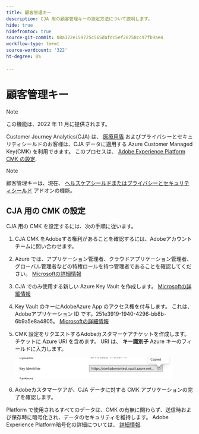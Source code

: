 ```yaml
---
title: 顧客管理キー
description: CJA 用の顧客管理キーの設定方法について説明します。
hide: true
hidefromtoc: true
source-git-commit: 08a322e159725c565dafdc5ef28758cc97fb9ae4
workflow-type: tm+mt
source-wordcount: '322'
ht-degree: 0%

---
```


# 顧客管理キー

>[!NOTE]
>
>この機能は、2022 年 11 月に提供されます。

Customer Journey Analytics(CJA) は、 [医療用盾](https://www.adobe.com/trust/compliance/hipaa-ready.html) およびプライバシーとセキュリティシールドのお客様は、CJA データに適用する Azure Customer Managed Key(CMK) を利用できます。  このプロセスは、 [Adobe Experience Platform CMK の設定](https://experienceleague.adobe.com/docs/experience-platform/landing/governance-privacy-security/customer-managed-keys.html).

>[!NOTE]
>
>顧客管理キーは、現在、 [ヘルスケアシールドまたはプライバシーとセキュリティシールド](https://experienceleague.adobe.com/docs/blueprints-learn/architecture/vertical-blueprints/healthcare-vertical.html%3Flang%3Den) アドオンの機能。

## CJA 用の CMK の設定

CJA 用の CMK を設定するには、次の手順に従います。

1. CJA CMK をAdobeする権利があることを確認するには、Adobeアカウントチームに問い合わせます。
1. Azure では、アプリケーション管理者、クラウドアプリケーション管理者、グローバル管理者などの特権ロールを持つ管理者であることを確認してください。 [Microsoftの詳細情報](https://learn.microsoft.com/en-us/azure/active-directory/roles/permissions-reference)
1. CJA でのみ使用する新しい Azure Key Vault を作成します。 [Microsoftの詳細情報](https://learn.microsoft.com/en-us/azure/key-vault/general/)
1. Key Vault のキーにAdobeAzure App のアクセス権を付与します。 これは、Adobeアプリケーション ID です。251e3919-1940-4296-bb8b-6b9a5e8a4805。 [Microsoftの詳細情報](https://learn.microsoft.com/en-us/azure/storage/common/customer-managed-keys-configure-cross-tenant-existing-account?toc=%2Fazure%2Fstorage%2Fblobs%2Ftoc.json&amp;tabs=powershell-preview%2Cazure-portal#the-customer-grants-the-service-providers-app-access-to-the-key-in-the-key-vault)
1. CMK 設定をリクエストするAdobeカスタマーケアチケットを作成します。 チケットに Azure URI を含めます。 URI は、 **キー識別子** Azure キーのフィールドに入力します。

   ![](assets/key-identifier.png)

1. Adobeカスタマーケアが、CJA データに対する CMK アプリケーションの完了を確認します。

Platform で使用されるすべてのデータは、CMK の有無に関わらず、送信時および保存時に暗号化され、データのセキュリティを維持します。 Adobe Experience Platform暗号化の詳細については、 [詳細情報](https://experienceleague.adobe.com/docs/experience-platform/landing/governance-privacy-security/encryption.html?lang=en).